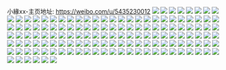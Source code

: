 小緣xx-主页地址: https://weibo.com/u/5435230012 
![](https://wx4.sinaimg.cn/mw2000/005VPFCcly1h9kzr2easjj30u00u0tgk.jpg) 
![](https://wx4.sinaimg.cn/mw2000/005VPFCcly1h9kzr1o4ecj30u0140n7s.jpg) 
![](https://wx4.sinaimg.cn/mw2000/005VPFCcly1h9hwu6riflj30m80vljwu.jpg) 
![](https://wx4.sinaimg.cn/mw2000/005VPFCcly1h9gclojwc7j30ls0lsgmm.jpg) 
![](https://wx4.sinaimg.cn/mw2000/005VPFCcly1h9e6hhv3boj30u00u07d7.jpg) 
![](https://wx4.sinaimg.cn/mw2000/005VPFCcly1h9e02g1bffj30u00u0jx3.jpg) 
![](https://wx4.sinaimg.cn/mw2000/005VPFCcly1h9a651gxldj30u01hc47f.jpg) 
![](https://wx4.sinaimg.cn/mw2000/005VPFCcly1h96vc1sp6yj32c02c0hdt.jpg) 
![](https://wx4.sinaimg.cn/mw2000/005VPFCcly1h92pdrfzwwj32c02c0npd.jpg) 
![](https://wx4.sinaimg.cn/mw2000/005VPFCcly1h92eu7spapj30rx0rxdn5.jpg) 
![](https://wx4.sinaimg.cn/mw2000/005VPFCcly1h8s78qikkoj32c02c01ky.jpg) 
![](https://wx4.sinaimg.cn/mw2000/005VPFCcly1h8pohbnycaj32c02c0qv5.jpg) 
![](https://wx4.sinaimg.cn/mw2000/005VPFCcly1h8pogw5ctmj32c02c07wi.jpg) 
![](https://wx4.sinaimg.cn/mw2000/005VPFCcly1h8poh1hiqzj32c02c0hdu.jpg) 
![](https://wx4.sinaimg.cn/mw2000/005VPFCcly1h8pogylusgj32c02c0b2a.jpg) 
![](https://wx4.sinaimg.cn/mw2000/005VPFCcly1h8nkogchw8j30lc0sgq90.jpg) 
![](https://wx4.sinaimg.cn/mw2000/005VPFCcgy1h8a7arokr0j30u00u0th7.jpg) 
![](https://wx4.sinaimg.cn/mw2000/005VPFCcgy1h77557luu8j30u0140wht.jpg) 
![](https://wx4.sinaimg.cn/mw2000/005VPFCcgy1h759ctn9ntj31410u0wgv.jpg) 
![](https://wx4.sinaimg.cn/mw2000/005VPFCcgy1h71082pme8j30n01dstgn.jpg) 
![](https://wx4.sinaimg.cn/mw2000/005VPFCcgy1h7107wsd2dj30n01ds77i.jpg) 
![](https://wx4.sinaimg.cn/mw2000/005VPFCcgy1h71080bwbwj30n01dsqab.jpg) 
![](https://wx4.sinaimg.cn/mw2000/005VPFCcgy1h6xo41ucwqj30n01ds11a.jpg) 
![](https://wx4.sinaimg.cn/mw2000/005VPFCcgy1h6uwa82439j32c0340npe.jpg) 
![](https://wx4.sinaimg.cn/mw2000/005VPFCcgy1h6uwa9mxq4j32c0340kjm.jpg) 
![](https://wx4.sinaimg.cn/mw2000/005VPFCcgy1h6uwab1b3pj31sc2dsnpd.jpg) 
![](https://wx4.sinaimg.cn/mw2000/005VPFCcgy1h6uwacnwb4j323v2t3b2b.jpg) 
![](https://wx4.sinaimg.cn/mw2000/005VPFCcgy1h6uwa6t8d4j31lz1lzkjl.jpg) 
![](https://wx4.sinaimg.cn/mw2000/005VPFCcgy1h6p32ayojpj316o1kxal1.jpg) 
![](https://wx4.sinaimg.cn/mw2000/005VPFCcgy1h6nb75y7dzj30mz0krgm6.jpg) 
![](https://wx4.sinaimg.cn/mw2000/005VPFCcgy1h6c95e5f2bj30u0111dno.jpg) 
![](https://wx4.sinaimg.cn/mw2000/005VPFCcgy1h6b520jdtmj3252252kjl.jpg) 
![](https://wx4.sinaimg.cn/mw2000/005VPFCcgy1h6b522gkw4j32ai2aie81.jpg) 
![](https://wx4.sinaimg.cn/mw2000/005VPFCcgy1h6b51vpn2sj32c02c0u0x.jpg) 
![](https://wx4.sinaimg.cn/mw2000/005VPFCcgy1h6b51toqe6j327w27whdt.jpg) 
![](https://wx4.sinaimg.cn/mw2000/005VPFCcgy1h67lx0kt70j31n81n84nd.jpg) 
![](https://wx4.sinaimg.cn/mw2000/005VPFCcgy1h62lqmf81pj30u00u0jw2.jpg) 
![](https://wx4.sinaimg.cn/mw2000/005VPFCcgy1h5x9i7onvtj30u00u0dlg.jpg) 
![](https://wx4.sinaimg.cn/mw2000/005VPFCcgy1h5ttav1ivbj30u00w0qhq.jpg) 
![](https://wx4.sinaimg.cn/mw2000/005VPFCcly1h5dmluzpgcj31o0280e81.jpg) 
![](https://wx4.sinaimg.cn/mw2000/005VPFCcly1h5dmly6anuj31o02804qq.jpg) 
![](https://wx4.sinaimg.cn/mw2000/005VPFCcly1h5cjku6ddjj30u01rsqbq.jpg) 
![](https://wx4.sinaimg.cn/mw2000/005VPFCcly1h5cjktrhqhj30u01hcadv.jpg) 
![](https://wx4.sinaimg.cn/mw2000/005VPFCcly1h5cjkuh543j30u01hcacm.jpg) 
![](https://wx4.sinaimg.cn/mw2000/005VPFCcly1h5cjkuqchfj30u01hcdiq.jpg) 
![](https://wx4.sinaimg.cn/mw2000/005VPFCcly1h5cjkw51qfj30u01hctat.jpg) 
![](https://wx4.sinaimg.cn/mw2000/005VPFCcly1h5cjkuz7y3j31hc0u0mzj.jpg) 
![](https://wx4.sinaimg.cn/mw2000/005VPFCcly1h5b2bpw1orj30u00u0tcw.jpg) 
![](https://wx4.sinaimg.cn/mw2000/005VPFCcly1h5b2bp4absj30u00u0dm8.jpg) 
![](https://wx4.sinaimg.cn/mw2000/005VPFCcly1h5b2bmmwgwj30u00u0dnz.jpg) 
![](https://wx4.sinaimg.cn/mw2000/005VPFCcly1h5b2bo3bz6j30u00u1wq2.jpg) 
![](https://wx4.sinaimg.cn/mw2000/005VPFCcly1h58zdk679oj30u00u0wjt.jpg) 
![](https://wx4.sinaimg.cn/mw2000/005VPFCcly1h55jj1byhoj30u00u0tgy.jpg) 
![](https://wx4.sinaimg.cn/mw2000/005VPFCcly1h55jj0gc3ij30u00u044k.jpg) 
![](https://wx4.sinaimg.cn/mw2000/005VPFCcly1h55jn8rfboj30u00u0gqp.jpg) 
![](https://wx4.sinaimg.cn/mw2000/005VPFCcly1h55kh75xn2j30u00u0q8f.jpg) 
![](https://wx4.sinaimg.cn/mw2000/005VPFCcly1h55kak0vdlj30u00u0q7i.jpg) 
![](https://wx4.sinaimg.cn/mw2000/005VPFCcly1h55jizhau5j30u00u010k.jpg) 
![](https://wx4.sinaimg.cn/mw2000/005VPFCcly1h523srpwjtj30u01407aw.jpg) 
![](https://wx4.sinaimg.cn/mw2000/005VPFCcly1h523ssfrogj30u0140gtt.jpg) 
![](https://wx4.sinaimg.cn/mw2000/005VPFCcly1h511x107i5j30n01dsjwk.jpg) 
![](https://wx4.sinaimg.cn/mw2000/005VPFCcly1h511rgjx7kj30n01dstg3.jpg) 
![](https://wx4.sinaimg.cn/mw2000/005VPFCcly1h4qh7jar12j30n00qtjtb.jpg) 
![](https://wx4.sinaimg.cn/mw2000/005VPFCcly1h4o32oysi2j315o0on40e.jpg) 
![](https://wx4.sinaimg.cn/mw2000/005VPFCcly1h4o32ooiubj30u00u0n2o.jpg) 
![](https://wx4.sinaimg.cn/mw2000/005VPFCcly1h4ait5k21rj30o40o4go7.jpg) 
![](https://wx4.sinaimg.cn/mw2000/005VPFCcly1h471lzlz2vj31400u0q5x.jpg) 
![](https://wx4.sinaimg.cn/mw2000/005VPFCcly1h471m04ndaj31400u078d.jpg) 
![](https://wx4.sinaimg.cn/mw2000/005VPFCcly1h471lz3kukj31400u0goq.jpg) 
![](https://wx4.sinaimg.cn/mw2000/005VPFCcly1h3zhtictzlj30n01ds7t3.jpg) 
![](https://wx4.sinaimg.cn/mw2000/005VPFCcly1h3nxkcymc5j30u00u0agl.jpg) 
![](https://wx4.sinaimg.cn/mw2000/005VPFCcgy1h315y73z0nj30u00u0afz.jpg) 
![](https://wx4.sinaimg.cn/mw2000/005VPFCcgy1h315y7lxifj30u00u0n2x.jpg) 
![](https://wx4.sinaimg.cn/mw2000/005VPFCcgy1h315y87e6qj30u00u0q9c.jpg) 
![](https://wx4.sinaimg.cn/mw2000/005VPFCcgy1h315y8pmoij30u013yjzb.jpg) 
![](https://wx4.sinaimg.cn/mw2000/005VPFCcgy1h315ybgjasj30u00u07ai.jpg) 
![](https://wx4.sinaimg.cn/mw2000/005VPFCcgy1h2xybvu7jij30n01ds4a1.jpg) 
![](https://wx4.sinaimg.cn/mw2000/005VPFCcgy1h2wo7rx35bj30u00u045p.jpg) 
![](https://wx4.sinaimg.cn/mw2000/005VPFCcgy1h2wo7rejjrj30sg0smn1w.jpg) 
![](https://wx4.sinaimg.cn/mw2000/005VPFCcgy1h2qlu3eu5hj30u00tawhh.jpg) 
![](https://wx4.sinaimg.cn/mw2000/005VPFCcgy1h2g1d46hvdj30n00n0abq.jpg) 
![](https://wx4.sinaimg.cn/mw2000/005VPFCcgy1h2d0y81ioaj30n00n0dh4.jpg) 
![](https://wx4.sinaimg.cn/mw2000/005VPFCcgy1h25sb533jtj30u00u0tfl.jpg) 
![](https://wx4.sinaimg.cn/mw2000/005VPFCcgy1h1t3j888r2j31o01o0kjl.jpg) 
![](https://wx4.sinaimg.cn/mw2000/005VPFCcgy1h759glfu2pj30u00u00xw.jpg) 
![](https://wx4.sinaimg.cn/mw2000/005VPFCcgy1h10mc7kad3j30mz0fbq4a.jpg) 
![](https://wx4.sinaimg.cn/mw2000/005VPFCcgy1h0v2di2fylj30u00u00yv.jpg) 
![](https://wx4.sinaimg.cn/mw2000/005VPFCcgy1h01hlrd3poj30u011f7cz.jpg) 
![](https://wx4.sinaimg.cn/mw2000/005VPFCcly1gzc9ph4240j30u014046d.jpg) 
![](https://wx4.sinaimg.cn/mw2000/005VPFCcgy1h0fnyn8pv5j30u00u0n3b.jpg) 
![](https://wx4.sinaimg.cn/mw2000/005VPFCcly1gzc9m69lr9j30u00u046t.jpg) 
![](https://wx4.sinaimg.cn/mw2000/005VPFCcly1gzc9m55flfj30u0140wmb.jpg) 
![](https://wx4.sinaimg.cn/mw2000/005VPFCcly1gykohviazyj334033y7wi.jpg) 
![](https://wx4.sinaimg.cn/mw2000/005VPFCcly1gyh716k14lj30u0141djx.jpg) 
![](https://wx4.sinaimg.cn/mw2000/005VPFCcly1gy6ll4052pj30u00u0gsx.jpg) 
![](https://wx4.sinaimg.cn/mw2000/005VPFCcly1gy6ll5vrkpj30u00u04aw.jpg) 
![](https://wx4.sinaimg.cn/mw2000/005VPFCcly1gy6ll4y2y9j30u00u07f3.jpg) 
![](https://wx4.sinaimg.cn/mw2000/005VPFCcgy1gy58689fqmj30u014bdp1.jpg) 
![](https://wx4.sinaimg.cn/mw2000/005VPFCcgy1gy586imy2kj30u0140dmh.jpg) 
![](https://wx4.sinaimg.cn/mw2000/005VPFCcgy1gy4hpl6my7j30u015l499.jpg) 
![](https://wx4.sinaimg.cn/mw2000/005VPFCcgy1gx3sum0ua5j3254254qv7.jpg) 
![](https://wx4.sinaimg.cn/mw2000/005VPFCcgy1gx28lzrlnkj30u00u0gsp.jpg) 
![](https://wx4.sinaimg.cn/mw2000/005VPFCcgy1gx28m0800sj30u00u0qct.jpg) 
![](https://wx4.sinaimg.cn/mw2000/005VPFCcgy1gx28lz0tvoj30u00u0k0l.jpg) 
![](https://wx4.sinaimg.cn/mw2000/005VPFCcgy1gx28lwkpfej30u00u0k2f.jpg) 
![](https://wx4.sinaimg.cn/mw2000/005VPFCcgy1gx28lxu87sj30u00u07fe.jpg) 
![](https://wx4.sinaimg.cn/mw2000/005VPFCcgy1gx28lx2f23j30u00u0doc.jpg) 
![](https://wx4.sinaimg.cn/mw2000/005VPFCcgy1gx28lvrsyhj30u00u0n3k.jpg) 
![](https://wx4.sinaimg.cn/mw2000/005VPFCcgy1gx28lyf4t4j30u00u0wq7.jpg) 
![](https://wx4.sinaimg.cn/mw2000/005VPFCcgy1gx28m0pczkj30u00u00yc.jpg) 
![](https://wx4.sinaimg.cn/mw2000/005VPFCcgy1gwyb0jc0baj30n00za420.jpg) 
![](https://wx4.sinaimg.cn/mw2000/005VPFCcgy1gwpjcqlv40j30n00n0jsh.jpg) 
![](https://wx4.sinaimg.cn/mw2000/005VPFCcgy1gw2fohtx9ij30u00u0ai0.jpg) 
![](https://wx4.sinaimg.cn/mw2000/005VPFCcgy1gw2fogyg0dj30u014014a.jpg) 
![](https://wx4.sinaimg.cn/mw2000/005VPFCcgy1gw2fohdj8oj30u0140am2.jpg) 
![](https://wx4.sinaimg.cn/mw2000/005VPFCcgy1gw2fog6tksj30u00u048a.jpg) 
![](https://wx4.sinaimg.cn/mw2000/005VPFCcgy1gw2fogk0ajj30u00u0teo.jpg) 
![](https://wx4.sinaimg.cn/mw2000/005VPFCcgy1gw2fojnttqj30u00u0tlx.jpg) 
![](https://wx4.sinaimg.cn/mw2000/005VPFCcgy1gw2foijj2qj30u00u0n3k.jpg) 
![](https://wx4.sinaimg.cn/mw2000/005VPFCcgy1gw2fox6i9lj30u00u0tbz.jpg) 
![](https://wx4.sinaimg.cn/mw2000/005VPFCcgy1gw2fowu93ej30u00u0jym.jpg) 
![](https://wx4.sinaimg.cn/mw2000/005VPFCcly1gw15g03ea8j31sc1scnpd.jpg) 
![](https://wx4.sinaimg.cn/mw2000/005VPFCcly1gw15g1vfwdj31sc1sc1ky.jpg) 
![](https://wx4.sinaimg.cn/mw2000/005VPFCcgy1gw047hjapcj30u00u010s.jpg) 
![](https://wx4.sinaimg.cn/mw2000/005VPFCcgy1gvm65625ytj60u00u07ay02.jpg) 
![](https://wx4.sinaimg.cn/mw2000/005VPFCcgy1gvm655bu04j60u00u0jwn02.jpg) 
![](https://wx4.sinaimg.cn/mw2000/005VPFCcly1gttiojh3djj60u00u07hb02.jpg) 
![](https://wx4.sinaimg.cn/mw2000/005VPFCcly1gttioj0xcrj60u00u0k2m02.jpg) 
![](https://wx4.sinaimg.cn/mw2000/005VPFCcly1gttiojwnrvj60u00u0tkb02.jpg) 
![](https://wx4.sinaimg.cn/mw2000/005VPFCcly1gt99h3qoc5j30u00u0ad8.jpg) 
![](https://wx4.sinaimg.cn/mw2000/005VPFCcgy1gt84zxeqbpj30u00u0te5.jpg) 
![](https://wx4.sinaimg.cn/mw2000/005VPFCcly1gssiphfn9zj30n01dsgov.jpg) 
![](https://wx4.sinaimg.cn/mw2000/005VPFCcly1gsgq4opfu3j30u00u0qck.jpg) 
![](https://wx4.sinaimg.cn/mw2000/005VPFCcly1gsda5sshn8j61400u0woc02.jpg) 
![](https://wx4.sinaimg.cn/mw2000/005VPFCcly1gsda5t81n1j30u00u0n93.jpg) 
![](https://wx4.sinaimg.cn/mw2000/005VPFCcly1gscc6xrokpj30u00u0dm5.jpg) 
![](https://wx4.sinaimg.cn/mw2000/005VPFCcly1gsaxxcn7upj30u0140dq7.jpg) 
![](https://wx4.sinaimg.cn/mw2000/005VPFCcly1gsaxxd5ib1j30u0140k1h.jpg) 
![](https://wx4.sinaimg.cn/mw2000/005VPFCcly1gsaxxdj77nj60u00zgn4t02.jpg) 
